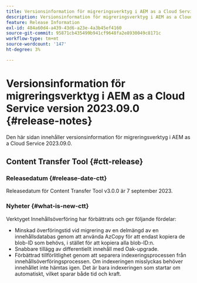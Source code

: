 ```yaml
---
title: Versionsinformation för migreringsverktyg i AEM as a Cloud Service version 2023.09.0
description: Versionsinformation för migreringsverktyg i AEM as a Cloud Service version 2023.09.0
feature: Release Information
exl-id: 484a60d4-a439-43d6-a23e-4a3b45ef4160
source-git-commit: 95871cb435499b941cf9648fa2e8930049c8171c
workflow-type: tm+mt
source-wordcount: '147'
ht-degree: 3%

---
```


# Versionsinformation för migreringsverktyg i AEM as a Cloud Service version 2023.09.0 {#release-notes}

Den här sidan innehåller versionsinformation för migreringsverktyg i AEM as a Cloud Service 2023.09.0.

## Content Transfer Tool {#ctt-release}

### Releasedatum {#release-date-ctt}

Releasedatum för Content Transfer Tool v3.0.0 är 7 september 2023.

### Nyheter {#what-is-new-ctt}

Verktyget Innehållsöverföring har förbättrats och ger följande fördelar:

* Minskad överföringstid vid migrering av en delmängd av en innehållsdatabas genom att använda AzCopy för att endast kopiera de blob-ID som behövs, i stället för att kopiera alla blob-ID:n.
* Snabbare tillägg av differentiellt innehåll med Oak-upgrade.
* Förbättrad tillförlitlighet genom att separera indexeringsprocessen från innehållsöverföringsprocessen. Om indexeringen misslyckas behöver innehållet inte hämtas igen. Det är bara indexeringen som startar om automatiskt, vilket sparar både tid och kraft.
